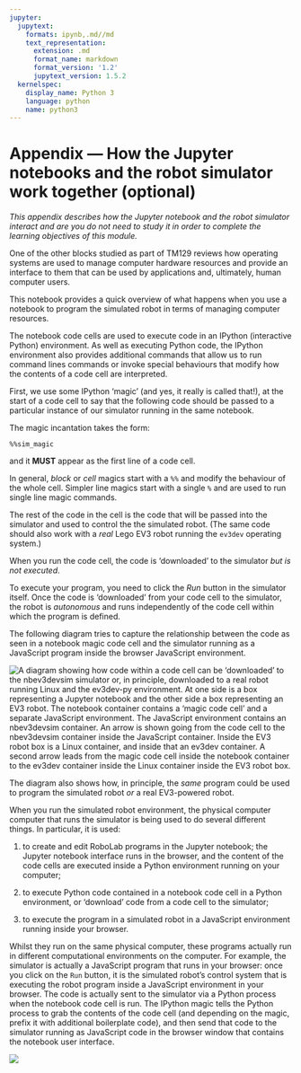 ```yaml
---
jupyter:
  jupytext:
    formats: ipynb,.md//md
    text_representation:
      extension: .md
      format_name: markdown
      format_version: '1.2'
      jupytext_version: 1.5.2
  kernelspec:
    display_name: Python 3
    language: python
    name: python3
---
```


# Appendix — How the Jupyter notebooks and the robot simulator work together (optional)

*This appendix describes how the Jupyter notebook and the robot simulator interact and are you do not need to study it in order to complete the learning objectives of this module.*

One of the other blocks studied as part of TM129 reviews how operating systems are used to manage computer hardware resources and provide an interface to them that can be used by applications and, ultimately, human computer users.

This notebook provides a quick overview of what happens when you use a notebook to program the simulated robot in terms of managing computer resources.

The notebook code cells are used to execute code in an IPython (interactive Python) environment. As well as executing Python code, the IPython environment also provides additional commands that allow us to run command lines commands or invoke special behaviours that modify how the contents of a code cell are interpreted.

First, we use some IPython ‘magic’ (and yes, it really is called that!), at the start of a code cell to say that the following code should be passed to a particular instance of our simulator running in the same notebook.

The magic incantation takes the form:

`%%sim_magic`

and it __MUST__ appear as the first line of a code cell.

In general, *block* or *cell* magics start with a `%%` and modify the behaviour of the whole cell. Simpler line magics start with a single `%` and are used to run single line magic commands.

The rest of the code in the cell is the code that will be passed into the simulator and used to control the the simulated robot. (The same code should also work with a *real* Lego EV3 robot running the `ev3dev` operating system.)

When you run the code cell, the code is ‘downloaded’ to the simulator *but is not executed*.

To execute your program, you need to click the *Run* button in the simulator itself. Once the code is ‘downloaded’ from your code cell to the simulator, the robot is *autonomous* and runs independently of the code cell within which the program is defined.

The following diagram tries to capture the relationship between the code as seen in a notebook magic code cell and the simulator running as a JavaScript program inside the browser JavaScript environment.

![A diagram showing how code within a code cell can be ‘downloaded’ to the nbev3devsim simulator or, in principle, downloaded to a real robot running Linux and the ev3dev-py environment. At one side is a box representing a Jupyter notebook and the other side a box representing an EV3 robot. The notebook container contains a ‘magic code cell’ and a separate JavaScript environment. The JavaScript environment contains an nbev3devsim container. An arrow is shown going from the code cell to the nbev3devsim container inside the JavaScript container. Inside the EV3 robot box is a Linux container, and inside that an ev3dev container. A second arrow leads from the magic code cell inside the notebook container to the ev3dev container inside the Linux container inside the EV3 robot box.](../images/ev3dev-codearchitecture.png)

The diagram also shows how, in principle, the *same* program could be used to program the simulated robot *or* a real EV3-powered robot.


When you run the simulated robot environment, the physical computer computer that runs the simulator is being used to do several different things. In particular, it is used:

1. to create and edit RoboLab programs in the Jupyter notebook; the Jupyter notebook interface runs in the browser, and the content of the code cells are executed inside a Python environment running on your computer;

2. to execute Python code contained in a notebook code cell in a Python environment, or ‘download’ code from a code cell to the simulator;

3. to execute the program in a simulated robot in a JavaScript environment running inside your browser.

Whilst they run on the same physical computer, these programs actually run in different computational environments on the computer. For example, the simulator is actually a JavaScript program that runs in your browser: once you click on the `Run` button, it is the simulated robot’s control system that is executing the robot program inside a JavaScript environment in your browser. The code is actually sent to the simulator via a Python process when the notebook code cell is run. The IPython magic tells the Python process to grab the contents of the code cell (and depending on the magic, prefix it with additional boilerplate code), and then send that code to the simulator running as JavaScript code in the browser window that contains the notebook user interface.

![](../images/ev3-jupyter-arch.png)


